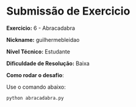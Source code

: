 # Submissão de Exercicio

**Exercicio:** 6 - Abracadabra

**Nickname:** guilhermebleidao

**Nível Técnico:** Estudante

**Dificuldade de Resolução:** Baixa

**Como rodar o desafio**: 

Use o comando abaixo: 
```bash
python abracadabra.py
```